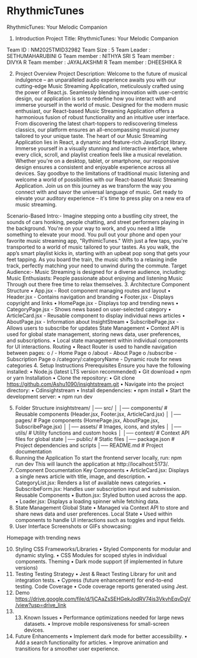 # RhythmicTunes
RhythmicTunes: Your Melodic Companion

1.	Introduction
Project Title: RhythmicTunes: Your Melodic Companion

Team ID : NM2025TMID32982
Team Size : 5
Team Leader : SETHUMAHARUBINI G
Team member : NITHYA SRI S
Team member : DIVYA R
Team member : JAYALAKSHMI R
Team member : DHEESHIKA R


2. Project Overview
Project Description:
Welcome to the future of musical indulgence – an unparalleled audio experience awaits you with our cutting-edge Music Streaming Application, meticulously crafted using the power of React.js. Seamlessly blending innovation with user-centric design, our application is set to redefine how you interact with and immerse yourself in the world of music.
Designed for the modern music enthusiast, our React-based Music Streaming Application offers a harmonious fusion of robust functionality and an intuitive user interface. From discovering the latest chart-toppers to rediscovering timeless classics, our platform ensures an all-encompassing musical journey tailored to your unique taste.
The heart of our Music Streaming Application lies in React, a dynamic and feature-rich JavaScript library. Immerse yourself in a visually stunning and interactive interface, where every click, scroll, and playlist creation feels like a musical revelation. Whether you're on a desktop, tablet, or smartphone, our responsive design ensures a consistent and enjoyable experience across all devices.
Say goodbye to the limitations of traditional music listening and welcome a world of possibilities with our React-based Music Streaming Application. Join us on this journey as we transform the way you connect with and savor the universal language of music. Get ready to elevate your auditory experience – it's time to press play on a new era of music streaming.

Scenario-Based Intro:-
Imagine stepping onto a bustling city street, the sounds of cars honking, people chatting, and street performers playing in the background. You're on your way to work, and you need a little something to elevate your mood. You pull out your phone and open your favorite music streaming app, "RythimicTunes."
With just a few taps, you're transported to a world of music tailored to your tastes. As you walk, the app’s smart playlist kicks in, starting with an upbeat pop song that gets your feet tapping. As you board the train, the music shifts to a relaxing indie track, perfectly matching your need to unwind during the commute.
Target Audience:-
Music Streaming is designed for a diverse audience, including:
Music Enthusiasts: People passionate about enjoying and listening Music Through out there free time to relax themselves.
3. Architecture
Component Structure
•	App.jsx - Root component managing routes and layout
•	Header.jsx - Contains navigation and branding
•	Footer.jsx - Displays copyright and links
•	HomePage.jsx - Displays top and trending news
•	CategoryPage.jsx - Shows news based on user-selected category
•	ArticleCard.jsx - Reusable component to display individual news articles
•	AboutPage.jsx - Information about InsightStream
•	SubscribePage.jsx - Allows users to subscribe for updates
State Management
•	Context API is used for global state management, storing news data, user preferences, and subscriptions.
•	Local state management within individual components for UI interactions.
Routing
•	React Router is used to handle navigation between pages: 
o	/ - Home Page
o	/about - About Page
o	/subscribe - Subscription Page
o	/category/:categoryName - Dynamic route for news categories
4. Setup Instructions
Prerequisites
Ensure you have the following installed:
•	Node.js (latest LTS version recommended)
•	Git download
•	npm or yarn
Installation
•	Clone the repository: 
•	Git clone https://github.com/Ashu1090/insightstream.git
•	Navigate into the project directory: 
•	Cdinsightstream
•	Install dependencies:
•	npm install
•	Start the development server:
•	npm run dev

5. Folder Structure
insightstream/
│── src/
│   │── components/   # Reusable components (Header.jsx, Footer.jsx, ArticleCard.jsx)
│   │── pages/        # Page components (HomePage.jsx, AboutPage.jsx, SubscribePage.jsx)
│   │── assets/       # Images, icons, and styles
│   │── utils/        # Utility functions and custom hooks
│   │── context/      # Context API files for global state
│── public/           # Static files
│── package.json      # Project dependencies and scripts
│── README.md         # Project documentation
6. Running the Application
To start the frontend server locally, run:
npm run dev
This will launch the application at http://localhost:5173/.
7. Component Documentation
Key Components
•	ArticleCard.jsx: Displays a single news article with title, image, and description.
•	CategoryList.jsx: Renders a list of available news categories.
•	SubscribeForm.jsx: Handles user subscription input and submission.
Reusable Components
•	Button.jsx: Styled button used across the app.
•	Loader.jsx: Displays a loading spinner while fetching data.
8. State Management
Global State
•	Managed via Context API to store and share news data and user preferences.
Local State
•	Used within components to handle UI interactions such as toggles and input fields.
9. User Interface
Screenshots or GIFs showcasing:


Homepage with trending news
 


 





10. Styling
CSS Frameworks/Libraries
•	Styled Components for modular and dynamic styling.
•	CSS Modules for scoped styles in individual components.
Theming
•	Dark mode support (if implemented in future versions)
11. Testing
Testing Strategy
•	Jest & React Testing Library for unit and integration tests.
•	Cypress (future enhancement) for end-to-end testing.
Code Coverage
•	Code coverage reports generated using Jest.
12.	Demo
https://drive.google.com/file/d/1jCAaZsSEHGekJodRV74is3VkvhEqvDgV/view?usp=drive_link
13.	13. Known Issues
•	Performance optimizations needed for large news datasets.
•	Improve mobile responsiveness for small-screen devices.
14. Future Enhancements
•	Implement dark mode for better accessibility.
•	Add a search functionality for articles.
•	Improve animation and transitions for a smoother user experience.

